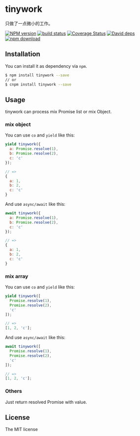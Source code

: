 # tinywork

只做了一点微小的工作。

[![NPM version][npm-image]][npm-url]
[![build status][travis-image]][travis-url]
[![Coverage Status](https://coveralls.io/repos/JacksonTian/tinywork/badge.svg?branch=master&service=github)](https://coveralls.io/github/JacksonTian/tinywork?branch=master)
[![David deps][david-image]][david-url]
[![npm download][download-image]][download-url]

[npm-image]: https://img.shields.io/npm/v/tinywork.svg?style=flat-square
[npm-url]: https://npmjs.org/package/tinywork
[travis-image]: https://img.shields.io/travis/JacksonTian/tinywork.svg?style=flat-square
[travis-url]: https://travis-ci.org/JacksonTian/tinywork
[david-image]: https://img.shields.io/david/JacksonTian/tinywork.svg?style=flat-square
[david-url]: https://david-dm.org/JacksonTian/tinywork
[download-image]: https://img.shields.io/npm/dm/tinywork.svg?style=flat-square
[download-url]: https://npmjs.org/package/tinywork

## Installation

You can install it as dependency via `npm`.

```sh
$ npm install tinywork --save
// or
$ cnpm install tinywork --save
```

## Usage

tinywork can process mix Promise list or mix Object.

### mix object

You can use `co` and `yield` like this:

```js
yield tinywork({
  a: Promise.resolve(1),
  b: Promise.resolve(2),
  c: 'c'
});

// =>
{
  a: 1,
  b: 2,
  c: 'c'
}
```

And use `async/await` like this:

```js
await tinywork({
  a: Promise.resolve(1),
  b: Promise.resolve(2),
  c: 'c'
});

// =>
{
  a: 1,
  b: 2,
  c: 'c'
}
```

### mix array

You can use `co` and `yield` like this:

```js
yield tinywork([
  Promise.resolve(1),
  Promise.resolve(2),
  'c'
]);

// =>
[1, 2, 'c'];
```

And use `async/await` like this:

```js
await tinywork([
  Promise.resolve(1),
  Promise.resolve(2),
  'c'
]);

// =>
[1, 2, 'c'];
```

### Others
Just return resolved Promise with value.

## License

The MIT license
